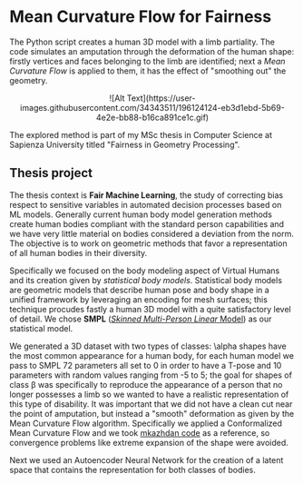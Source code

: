 # Mean Curvature Flow for Fairness

The Python script creates a human 3D model with a limb partiality.
The code simulates an amputation through the deformation of the human shape: firstly vertices and faces belonging to the limb are identified; next a <i>Mean Curvature Flow</i> is applied to them, it has the effect of "smoothing out" the geometry.

<p align="center">![Alt Text](https://user-images.githubusercontent.com/34343511/196124124-eb3d1ebd-5b69-4e2e-bb88-b16ca891ce1c.gif)</p>

The explored method is part of my MSc thesis in Computer Science at Sapienza University titled "Fairness in Geometry Processing".

## Thesis project

The thesis context is <b>Fair Machine Learning</b>, the study of correcting bias respect to sensitive variables in automated decision processes based on ML models.
Generally current human body model generation methods create human bodies compliant with the standard person capabilities and we have very little material on bodies considered a deviation from the norm. The objective is to work on geometric methods that favor a representation of all human bodies in their diversity.

Specifically we focused on the body modeling aspect of Virtual Humans and its creation given by <i>statistical body models</i>. Statistical body models are geometric models that describe human pose and body shape in a unified framework by leveraging an encoding for mesh surfaces; this technique procudes fastly a human 3D model with a quite satisfactory level of detail. 
We chose <b>SMPL</b> ([<i>Skinned Multi-Person Linear</i> Model](https://smpl.is.tue.mpg.de)) as our statistical model.

We generated a 3D dataset with two types of classes: \alpha shapes have the most common appearance for a human body, for each human model we pass to SMPL 72 parameters all set to 0 in order to have a T-pose and 10 parameters with random values ranging from -5 to 5; the goal for shapes of class β was specifically to reproduce the appearance of a person that no longer possesses a limb so we wanted to have a realistic representation of this type of disability. It was important that we did not have a clean cut near the point of amputation, but instead a "smooth" deformation as given by the Mean Curvature Flow algorithm.
Specifically we applied a Conformalized Mean Curvature Flow and we took [mkazhdan code](https://github.com/mkazhdan/ConformalizedMCF) as a reference, so convergence problems like extreme expansion of the shape were avoided. 

Next we used an Autoencoder Neural Network for the creation of a latent space that contains the representation for both classes of bodies.
